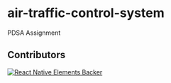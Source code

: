 # air-traffic-control-system
PDSA Assignment

## Contributors

[![React Native Elements Backer](https://avatars1.githubusercontent.com/u/30007068?s=400&v=4)](https://github.com/tmjayalath)

